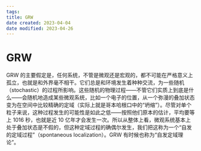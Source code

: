 ```yaml
---
tags:
title: GRW
date created: 2023-04-04
date modified: 2023-04-26
---
```


# GRW

GRW 的主要假定是，任何系统，不管是微观还是宏观的，都不可能在严格意义上孤立，也就是和外界毫不相干。它们总是和环境发生着种种交流，为一些随机（stochastic）的过程所影响。这些随机的物理过程——不管它们实质上到底是什么——会随机地造成某些微观系统，比如一个电子的位置，从一个弥漫的叠加状态变为在空间中比较精确的定域（实际上就是哥本哈根口中的“坍缩”）。尽管对单个粒子来说，这种过程发生的可能性是如此之低——按照他们原本的估计，平均要等上 1016 秒，也就是近 10 亿年才会发生一次。所以从整体上看，微观系统基本上处于叠加状态是不假的，但这种定域过程的确偶尔发生，我们把这称为一个“自发的定域过程”（spontaneous localization）。GRW 有时候也称为“自发定域理论”。
